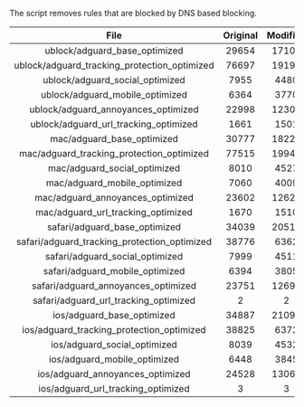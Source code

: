 The script removes rules that are blocked by DNS based blocking.


| File | Original | Modified |
|:----:|:-----:|:-----:|
| ublock/adguard_base_optimized | 29654 | 17101 |
| ublock/adguard_tracking_protection_optimized | 76697 | 19196 |
| ublock/adguard_social_optimized | 7955 | 4480 |
| ublock/adguard_mobile_optimized | 6364 | 3770 |
| ublock/adguard_annoyances_optimized | 22998 | 12302 |
| ublock/adguard_url_tracking_optimized | 1661 | 1501 |
| mac/adguard_base_optimized | 30777 | 18224 |
| mac/adguard_tracking_protection_optimized | 77515 | 19945 |
| mac/adguard_social_optimized | 8010 | 4527 |
| mac/adguard_mobile_optimized | 7060 | 4009 |
| mac/adguard_annoyances_optimized | 23602 | 12622 |
| mac/adguard_url_tracking_optimized | 1670 | 1510 |
| safari/adguard_base_optimized | 34039 | 20510 |
| safari/adguard_tracking_protection_optimized | 38776 | 6362 |
| safari/adguard_social_optimized | 7999 | 4511 |
| safari/adguard_mobile_optimized | 6394 | 3805 |
| safari/adguard_annoyances_optimized | 23751 | 12698 |
| safari/adguard_url_tracking_optimized | 2 | 2 |
| ios/adguard_base_optimized | 34887 | 21094 |
| ios/adguard_tracking_protection_optimized | 38825 | 6372 |
| ios/adguard_social_optimized | 8039 | 4532 |
| ios/adguard_mobile_optimized | 6448 | 3845 |
| ios/adguard_annoyances_optimized | 24528 | 13064 |
| ios/adguard_url_tracking_optimized | 3 | 3 |
